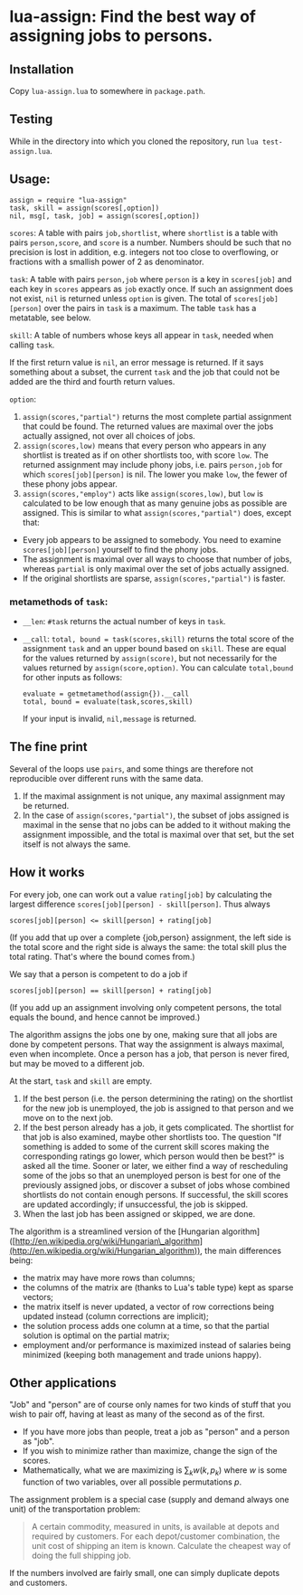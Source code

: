 lua-assign: Find the best way of assigning jobs to persons.
===========================================================

Installation
------------

Copy `lua-assign.lua` to somewhere in `package.path`.

Testing
-------

While in the directory into which you cloned the repository, run `lua test-assign.lua`.

Usage:
------

    assign = require "lua-assign"
    task, skill = assign(scores[,option])
    nil, msg[, task, job] = assign(scores[,option])

`scores`: A table with pairs `job,shortlist`, where `shortlist` is a table with pairs `person,score`, and `score` is a number. Numbers should be such that no precision is lost in addition, e.g. integers not too close to overflowing, or fractions with a smallish power of 2 as denominator. 

`task`: A table with pairs `person,job` where `person` is a key in `scores[job]` and each key in `scores` appears as `job` exactly once. If such an assignment does not exist, `nil` is returned unless `option` is given. The total of `scores[job][person]` over the pairs in `task` is a maximum. The table `task` has a metatable, see below.

`skill`: A table of numbers whose keys all appear in `task`, needed when calling `task`. 

If the first return value is `nil`, an error message is returned. If it says something about a subset, the current `task` and the job that could not be added are the third and fourth return values.

`option`:

1.  `assign(scores,"partial")` returns the most complete partial assignment that could be found. The returned values are maximal over the jobs actually assigned, not over all choices of jobs.
2.  `assign(scores,low)` means that every person who appears in any shortlist is treated as if on other shortlists too, with score `low`. The returned assignment may include phony jobs, i.e. pairs `person,job` for which `scores[job][person]` is nil. The lower you make `low`, the fewer of these phony jobs appear.
3.  `assign(scores,"employ")` acts like `assign(scores,low)`, but `low` is calculated to be low enough that as many genuine jobs as possible are assigned. This is similar to what `assign(scores,"partial")` does, except that:

   - Every job appears to be assigned to somebody. You need to examine `scores[job][person]` yourself to find the phony jobs.
   - The assignment is maximal over all ways to choose that number of jobs, whereas `partial` is only maximal over the set of jobs actually assigned.
   - If the original shortlists are sparse, `assign(scores,"partial")` is faster.

### metamethods of `task`:

-   `__len`: `#task` returns the actual number of keys in `task`.
-   `__call`: `total, bound = task(scores,skill)` returns the total score
     of the assignment `task` and an upper bound based on `skill`. These
     are equal for the values returned by `assign(score)`, but not necessarily for the values returned by `assign(score,option)`. You can calculate `total,bound` for other inputs as follows:

        evaluate = getmetamethod(assign{}).__call
        total, bound = evaluate(task,scores,skill)

    If your input is invalid, `nil,message` is returned.

The fine print
--------------

Several of the loops use `pairs`, and some things are therefore not reproducible over different runs with the same data.

1.  If the maximal assignment is not unique, any maximal assignment may be returned.
2.  In the case of `assign(scores,"partial")`, the subset of jobs assigned is maximal in the sense that no jobs can be added to it without making the assignment impossible, and the total is maximal over that set, but the set itself is not always the same.

How it works
------------

For every job, one can work out a value `rating[job]` by calculating the largest difference `scores[job][person] - skill[person]`. Thus always

    scores[job][person] <= skill[person] + rating[job]

(If you add that up over a complete {job,person} assignment, the left side is the total score and the right side is always the same: the total skill plus the total rating. That's where the bound comes from.)

We say that a person is competent to do a job if

    scores[job][person] == skill[person] + rating[job]

(If you add up an assignment involving only competent persons, the total
equals the bound, and hence cannot be improved.)

The algorithm assigns the jobs one by one, making sure that all jobs are done by competent persons. That way the assignment is always maximal, even when incomplete. Once a person has a job, that person is never fired, but may be moved to a different job.

At the start, `task` and `skill` are empty.

1.  If the best person (i.e. the person determining the rating) on the
     shortlist for the new job is unemployed, the job is assigned to that person and we move on to the next job.
2.  If the best person already has a job, it gets complicated. The shortlist for that job is also examined, maybe other shortlists too. The question "If something is added to some of the current skill scores making the corresponding ratings go lower, which person would then be best?" is asked all the time. Sooner or later, we either find a way of rescheduling some of the jobs so that an unemployed person is best for one of the previously assigned jobs, or discover a subset of jobs whose combined shortlists do not contain enough persons. If successful, the skill scores are updated accordingly; if unsuccessful, the job is skipped.
3.  When the last job has been assigned or skipped, we are done.

The algorithm is a streamlined version of the [Hungarian algorithm] ([http://en.wikipedia.org/wiki/Hungarian\_algorithm](http://en.wikipedia.org/wiki/Hungarian_algorithm)), the main differences being:

-   the matrix may have more rows than columns;
-   the columns of the matrix are (thanks to Lua's table type) kept as sparse vectors;
-   the matrix itself is never updated, a vector of row corrections being updated instead (column corrections are implicit);
-   the solution process adds one column at a time, so that the partial solution is optimal on the partial matrix;
-   employment and/or performance is maximized instead of salaries being minimized (keeping both management and trade unions happy).

Other applications
------------------

"Job" and "person" are of course only names for two kinds of stuff that you wish to pair off, having at least as many of the second as of the first.

- If you have more jobs than people, treat a job as "person" and a person as "job".
- If you wish to minimize rather than maximize, change the sign of the scores.
- Mathematically, what we are maximizing is $\sum_k w(k,p_k)$ where $w$ is some function of two variables, over all possible permutations $p.$

The assignment problem is a special case (supply and demand always one unit) of the transportation problem:

> A certain commodity, measured in units, is available at depots and required by customers. For each depot/customer combination, the unit cost of shipping an item is known. Calculate the cheapest way of doing the full shipping job.

If the numbers involved are fairly small, one can simply duplicate depots and customers.


